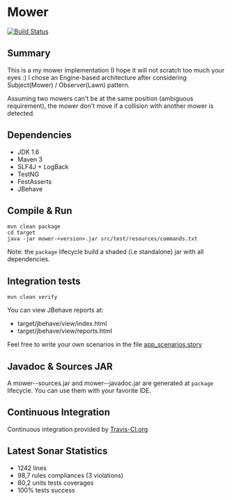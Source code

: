 Mower
=====

[![Build Status](https://api.travis-ci.org/vspiewak/mower.png?branch=master)](http://travis-ci.org/vspiewak/mover)

Summary
-------
This is a my mower implementation (I hope it will not scratch too much your eyes :)
I chose an Engine-based architecture after considering Subject(Mower) / Observer(Lawn) pattern.

Assuming two mowers can't be at the same position (ambiguous requirement),
the mower don't move if a collision with another mower is detected.


Dependencies
------------
* JDK 1.6
* Maven 3
* SLF4J + LogBack
* TestNG
* FestAsserts
* JBehave


Compile & Run
-------------

    mvn clean package
    cd target
    java -jar mower-<version>.jar src/test/resources/commands.txt

Note: the `package` lifecycle build a shaded (i.e standalone) jar with all dependencies.


Integration tests
-----------------

    mvn clean verify

You can view JBehave reports at:
* target/jbehave/view/index.html
* target/jbehave/view/reports.html

Feel free to write your own scenarios in the file [app_scenarios.story](src/test/resources/stories/com/github/vspiewak/mowitnow/mower/jbehave/app_scenarios.story)


Javadoc & Sources JAR
---------------------
A mower-<version>-sources.jar and mower-<version>-javadoc.jar are generated at `package` lifecycle.
You can use them with your favorite IDE. 


Continuous Integration
----------------------
Continuous integration provided by [Travis-CI.org](https://travis-ci.org)


Latest Sonar Statistics
-----------------------
* 1242 lines 
* 98,7 rules compliances (3 violations)
* 80,2 units tests coverages
* 100% tests success
